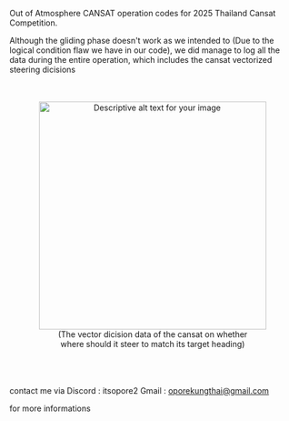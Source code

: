 Out of Atmosphere CANSAT operation codes for 2025 Thailand Cansat Competition.

Although the gliding phase doesn't work as we intended to (Due to the logical condition flaw we have in our code), we did manage to log all the data during the entire operation, 
which includes the cansat vectorized steering dicisions



<br>
<br>



<div align="center">
  <img src="https://github.com/user-attachments/assets/a015383d-f600-4d13-bb96-537ffb7df3fe" alt="Descriptive alt text for your image" width="400">
  <br>
  (The vector dicision data of the cansat on whether <br>
  where should it steer to match its target heading)
  <br>
</div>

<br>
<br>
<br>















contact me via
Discord : itsopore2
Gmail : oporekungthai@gmail.com 

for more informations

